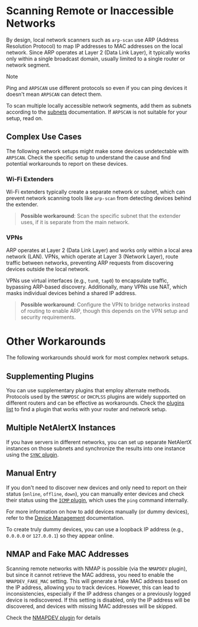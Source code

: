 # Scanning Remote or Inaccessible Networks

By design, local network scanners such as `arp-scan` use ARP (Address Resolution Protocol) to map IP addresses to MAC addresses on the local network. Since ARP operates at Layer 2 (Data Link Layer), it typically works only within a single broadcast domain, usually limited to a single router or network segment.

> [!NOTE]
> Ping and `ARPSCAN` use different protocols so even if you can ping devices it doesn't mean `ARPSCAN` can detect them.

To scan multiple locally accessible network segments, add them as subnets according to the [subnets](./SUBNETS.md) documentation. If `ARPSCAN` is not suitable for your setup, read on.

## Complex Use Cases

The following network setups might make some devices undetectable with `ARPSCAN`. Check the specific setup to understand the cause and find potential workarounds to report on these devices.

### Wi-Fi Extenders

Wi-Fi extenders typically create a separate network or subnet, which can prevent network scanning tools like `arp-scan` from detecting devices behind the extender.

> **Possible workaround**: Scan the specific subnet that the extender uses, if it is separate from the main network.

### VPNs

ARP operates at Layer 2 (Data Link Layer) and works only within a local area network (LAN). VPNs, which operate at Layer 3 (Network Layer), route traffic between networks, preventing ARP requests from discovering devices outside the local network.

VPNs use virtual interfaces (e.g., `tun0`, `tap0`) to encapsulate traffic, bypassing ARP-based discovery. Additionally, many VPNs use NAT, which masks individual devices behind a shared IP address.

> **Possible workaround**: Configure the VPN to bridge networks instead of routing to enable ARP, though this depends on the VPN setup and security requirements.

# Other Workarounds

The following workarounds should work for most complex network setups.

## Supplementing Plugins

You can use supplementary plugins that employ alternate methods. Protocols used by the `SNMPDSC` or `DHCPLSS` plugins are widely supported on different routers and can be effective as workarounds. Check the [plugins list](./PLUGINS.md) to find a plugin that works with your router and network setup.

## Multiple NetAlertX Instances

If you have servers in different networks, you can set up separate NetAlertX instances on those subnets and synchronize the results into one instance using the [`SYNC` plugin](https://github.com/jokob-sk/NetAlertX/tree/main/front/plugins/sync).

## Manual Entry

If you don't need to discover new devices and only need to report on their status (`online`, `offline`, `down`), you can manually enter devices and check their status using the [`ICMP` plugin](https://github.com/jokob-sk/NetAlertX/blob/main/front/plugins/icmp_scan/), which uses the `ping` command internally.

For more information on how to add devices manually (or dummy devices), refer to the [Device Management](./DEVICE_MANAGEMENT.md) documentation.

To create truly dummy devices, you can use a loopback IP address (e.g., `0.0.0.0` or `127.0.0.1`) so they appear online.

## NMAP and Fake MAC Addresses

Scanning remote networks with NMAP is possible (via the `NMAPDEV` plugin), but since it cannot retrieve the MAC address, you need to enable the `NMAPDEV_FAKE_MAC` setting. This will generate a fake MAC address based on the IP address, allowing you to track devices. However, this can lead to inconsistencies, especially if the IP address changes or a previously logged device is rediscovered. If this setting is disabled, only the IP address will be discovered, and devices with missing MAC addresses will be skipped.

Check the [NMAPDEV plugin](https://github.com/jokob-sk/NetAlertX/tree/main/front/plugins/nmap_dev_scan) for details
